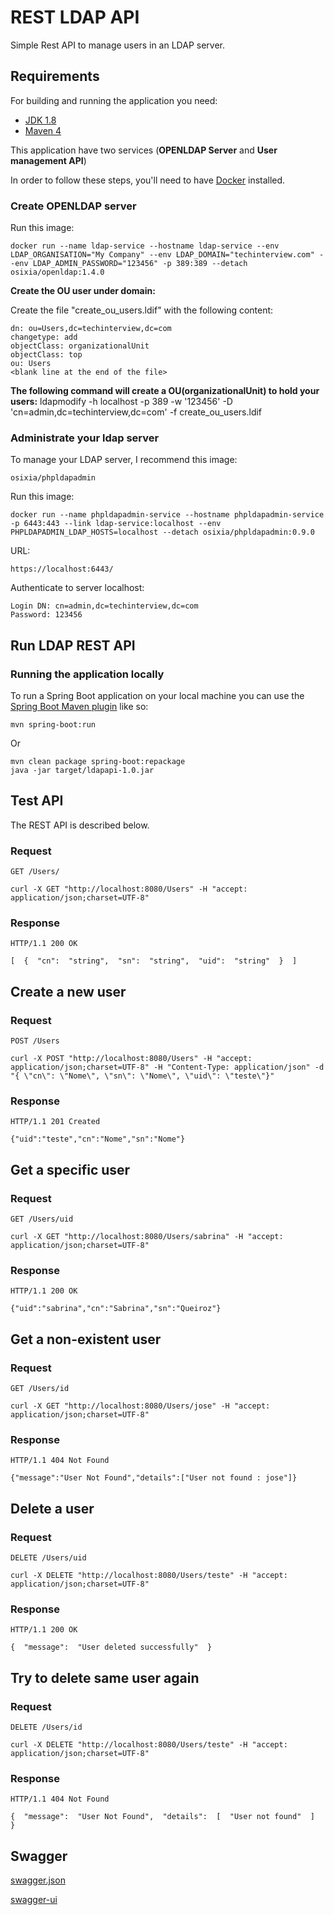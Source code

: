 # REST LDAP API

Simple Rest API to manage users in an LDAP server. 

## Requirements

For building and running the application you need:

- [JDK 1.8](http://www.oracle.com/technetwork/java/javase/downloads/jdk8-downloads-2133151.html)
- [Maven 4](https://maven.apache.org)


This application have two services (**OPENLDAP Server** and **User management API**)


In order to follow these steps, you'll need to have [Docker](https://www.docker.com/) installed.

### Create  OPENLDAP server

Run this image:

``` shell
docker run --name ldap-service --hostname ldap-service --env LDAP_ORGANISATION="My Company" --env LDAP_DOMAIN="techinterview.com" --env LDAP_ADMIN_PASSWORD="123456" -p 389:389 --detach osixia/openldap:1.4.0
```

**Create the OU user under domain:**
<p>Create the file "create_ou_users.ldif" with the following content:  </p>

```  
dn: ou=Users,dc=techinterview,dc=com
changetype: add
objectClass: organizationalUnit
objectClass: top
ou: Users
<blank line at the end of the file>
```

**The following command will create a OU(organizationalUnit) to hold your users:**
ldapmodify -h localhost -p 389 -w '123456' -D 'cn=admin,dc=techinterview,dc=com'  -f  create_ou_users.ldif

### Administrate your ldap server

To manage your LDAP server, I recommend this image:

```
osixia/phpldapadmin
```

Run this image:

```
docker run --name phpldapadmin-service --hostname phpldapadmin-service -p 6443:443 --link ldap-service:localhost --env PHPLDAPADMIN_LDAP_HOSTS=localhost --detach osixia/phpldapadmin:0.9.0
```

URL:

```
https://localhost:6443/
```

Authenticate to server localhost:

```
Login DN: cn=admin,dc=techinterview,dc=com
Password: 123456
```


## Run LDAP REST API

### Running the application locally
To run a Spring Boot application on your local machine you can use the [Spring Boot Maven plugin](https://docs.spring.io/spring-boot/docs/current/reference/html/build-tool-plugins-maven-plugin.html) like so:

```shell
mvn spring-boot:run
```

Or 

```shell
mvn clean package spring-boot:repackage 
java -jar target/ldapapi-1.0.jar
```

## Test API

The REST API is described below.
### Request

`GET /Users/`

    curl -X GET "http://localhost:8080/Users" -H "accept: application/json;charset=UTF-8"
    
### Response

    HTTP/1.1 200 OK
    
    [  {  "cn":  "string",  "sn":  "string",  "uid":  "string"  }  ]

## Create a new user

### Request

`POST /Users`

    curl -X POST "http://localhost:8080/Users" -H "accept: application/json;charset=UTF-8" -H "Content-Type: application/json" -d "{ \"cn\": \"Nome\", \"sn\": \"Nome\", \"uid\": \"teste\"}"
    
### Response

    HTTP/1.1 201 Created
    
	{"uid":"teste","cn":"Nome","sn":"Nome"}

## Get a specific user

### Request

`GET /Users/uid`

    curl -X GET "http://localhost:8080/Users/sabrina" -H "accept: application/json;charset=UTF-8"
    
### Response

    HTTP/1.1 200 OK
    
    {"uid":"sabrina","cn":"Sabrina","sn":"Queiroz"}

## Get a non-existent user

### Request

`GET /Users/id`

    curl -X GET "http://localhost:8080/Users/jose" -H "accept: application/json;charset=UTF-8"

### Response

    HTTP/1.1 404 Not Found
   
    {"message":"User Not Found","details":["User not found : jose"]}
    
## Delete a user

### Request

`DELETE /Users/uid`

    curl -X DELETE "http://localhost:8080/Users/teste" -H "accept: application/json;charset=UTF-8"

### Response

    HTTP/1.1 200 OK
    
    {  "message":  "User deleted successfully"  }


## Try to delete same user again

### Request

`DELETE /Users/id`

    curl -X DELETE "http://localhost:8080/Users/teste" -H "accept: application/json;charset=UTF-8"
### Response

    HTTP/1.1 404 Not Found
    
    {  "message":  "User Not Found",  "details":  [  "User not found"  ]  }

## Swagger 

[swagger.json](http://localhost:8080/v2/api-docs)

[swagger-ui](http://localhost:8080/swagger-ui.html)
